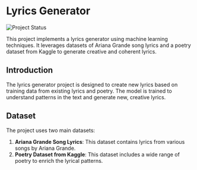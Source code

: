 # Lyrics Generator

![Project Status](https://img.shields.io/badge/status-active-brightgreen)

This project implements a lyrics generator using machine learning techniques. It leverages datasets of Ariana Grande song lyrics and a poetry dataset from Kaggle to generate creative and coherent lyrics.



## Introduction

The lyrics generator project is designed to create new lyrics based on training data from existing lyrics and poetry. The model is trained to understand patterns in the text and generate new, creative lyrics.

## Dataset

The project uses two main datasets:
1. **Ariana Grande Song Lyrics**: This dataset contains lyrics from various songs by Ariana Grande.
2. **Poetry Dataset from Kaggle**: This dataset includes a wide range of poetry to enrich the lyrical patterns.

